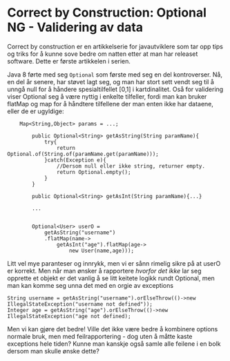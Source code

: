 # Correct by Construction: Optional NG - Validering av data

Correct by construction er en artikkelserie for javautviklere som tar opp tips og triks for å kunne sove bedre om natten etter at man har releaset software. Dette er første artikkelen i serien.

Java 8 førte med seg `Optional` som første med seg en del kontroverser. Nå, en del år senere, har støvet lagt seg, og man har stort sett vendt seg til å unngå null for å håndere spesialtilfellet [0,1] i kartdinalitet. Oså for validering viser Optional seg å være nyttig i enkelte tilfeller, fordi man kan bruker flatMap og map for å håndtere tilfellene der man enten ikke har dataene, eller de er ugyldige:
```
    Map<String,Object> params = ...;

        public Optional<String> getAsString(String paramName){
            try{
                return Optional.of(String.of(paramName.get(paramName)));
            }catch(Exception e){
                //Dersom null eller ikke string, returner empty.
                return Optional.empty();
            }
        }
        
        public Optional<String> getAsInt(String paramName){...}
        
        ...
        
        
        Optional<User> userO =
            getAsString("username")
            .flatMap(name-> 
                getAsInt("age").flatMap(age->
                    new User(name,age)));

```
Litt vel mye paranteser og innrykk, men vi er sånn rimelig sikre på at userO er korrekt.
Men når man ønsker å rapportere _hvorfor det ikke_ lar seg opprette et objekt er det vanlig å se litt keitete logikk rundt Optional, men man kan komme seg unna det med en orgie av exceptions


```
String username = getAsString("username").orElseThrow(()->new IllegalStateException("username not defined"));
Integer age = getAsString("age").orElseThrow(()->new IllegalStateException("age not defined);
```

Men vi kan gjøre det bedre! Ville det ikke være bedre å kombinere options normale bruk, men med feilrapportering - dog uten å måtte kaste exceptions hele tiden? Kunne man kanskje også samle alle feilene i en bolk dersom man skulle ønske dette?




